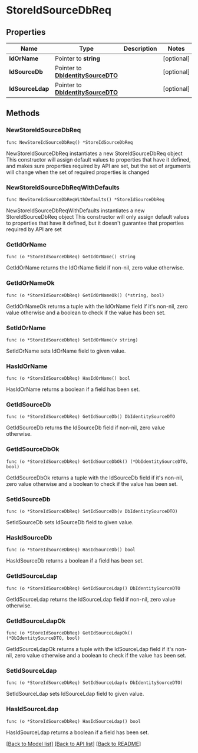 # StoreIdSourceDbReq

## Properties

Name | Type | Description | Notes
------------ | ------------- | ------------- | -------------
**IdOrName** | Pointer to **string** |  | [optional] 
**IdSourceDb** | Pointer to [**DbIdentitySourceDTO**](DbIdentitySourceDTO.md) |  | [optional] 
**IdSourceLdap** | Pointer to [**DbIdentitySourceDTO**](DbIdentitySourceDTO.md) |  | [optional] 

## Methods

### NewStoreIdSourceDbReq

`func NewStoreIdSourceDbReq() *StoreIdSourceDbReq`

NewStoreIdSourceDbReq instantiates a new StoreIdSourceDbReq object
This constructor will assign default values to properties that have it defined,
and makes sure properties required by API are set, but the set of arguments
will change when the set of required properties is changed

### NewStoreIdSourceDbReqWithDefaults

`func NewStoreIdSourceDbReqWithDefaults() *StoreIdSourceDbReq`

NewStoreIdSourceDbReqWithDefaults instantiates a new StoreIdSourceDbReq object
This constructor will only assign default values to properties that have it defined,
but it doesn't guarantee that properties required by API are set

### GetIdOrName

`func (o *StoreIdSourceDbReq) GetIdOrName() string`

GetIdOrName returns the IdOrName field if non-nil, zero value otherwise.

### GetIdOrNameOk

`func (o *StoreIdSourceDbReq) GetIdOrNameOk() (*string, bool)`

GetIdOrNameOk returns a tuple with the IdOrName field if it's non-nil, zero value otherwise
and a boolean to check if the value has been set.

### SetIdOrName

`func (o *StoreIdSourceDbReq) SetIdOrName(v string)`

SetIdOrName sets IdOrName field to given value.

### HasIdOrName

`func (o *StoreIdSourceDbReq) HasIdOrName() bool`

HasIdOrName returns a boolean if a field has been set.

### GetIdSourceDb

`func (o *StoreIdSourceDbReq) GetIdSourceDb() DbIdentitySourceDTO`

GetIdSourceDb returns the IdSourceDb field if non-nil, zero value otherwise.

### GetIdSourceDbOk

`func (o *StoreIdSourceDbReq) GetIdSourceDbOk() (*DbIdentitySourceDTO, bool)`

GetIdSourceDbOk returns a tuple with the IdSourceDb field if it's non-nil, zero value otherwise
and a boolean to check if the value has been set.

### SetIdSourceDb

`func (o *StoreIdSourceDbReq) SetIdSourceDb(v DbIdentitySourceDTO)`

SetIdSourceDb sets IdSourceDb field to given value.

### HasIdSourceDb

`func (o *StoreIdSourceDbReq) HasIdSourceDb() bool`

HasIdSourceDb returns a boolean if a field has been set.

### GetIdSourceLdap

`func (o *StoreIdSourceDbReq) GetIdSourceLdap() DbIdentitySourceDTO`

GetIdSourceLdap returns the IdSourceLdap field if non-nil, zero value otherwise.

### GetIdSourceLdapOk

`func (o *StoreIdSourceDbReq) GetIdSourceLdapOk() (*DbIdentitySourceDTO, bool)`

GetIdSourceLdapOk returns a tuple with the IdSourceLdap field if it's non-nil, zero value otherwise
and a boolean to check if the value has been set.

### SetIdSourceLdap

`func (o *StoreIdSourceDbReq) SetIdSourceLdap(v DbIdentitySourceDTO)`

SetIdSourceLdap sets IdSourceLdap field to given value.

### HasIdSourceLdap

`func (o *StoreIdSourceDbReq) HasIdSourceLdap() bool`

HasIdSourceLdap returns a boolean if a field has been set.


[[Back to Model list]](../README.md#documentation-for-models) [[Back to API list]](../README.md#documentation-for-api-endpoints) [[Back to README]](../README.md)


